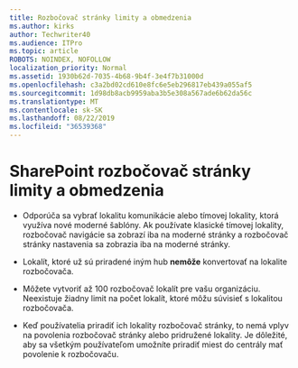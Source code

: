 ```yaml
---
title: Rozbočovač stránky limity a obmedzenia
ms.author: kirks
author: Techwriter40
ms.audience: ITPro
ms.topic: article
ROBOTS: NOINDEX, NOFOLLOW
localization_priority: Normal
ms.assetid: 1930b62d-7035-4b68-9b4f-3e4f7b31000d
ms.openlocfilehash: c3a2bd02cd610e8fc6e5eb296817eb439a055af5
ms.sourcegitcommit: 1d98db8acb9959aba3b5e308a567ade6b62da56c
ms.translationtype: MT
ms.contentlocale: sk-SK
ms.lasthandoff: 08/22/2019
ms.locfileid: "36539368"
---
```

# <a name="sharepoint-hub-site-limits-and-restrictions"></a>SharePoint rozbočovač stránky limity a obmedzenia

- Odporúča sa vybrať lokalitu komunikácie alebo tímovej lokality, ktorá využíva nové moderné šablóny. Ak používate klasické tímovej lokality, rozbočovač navigácie sa zobrazí iba na moderné stránky a rozbočovač stránky nastavenia sa zobrazia iba na moderné stránky.

- Lokalít, ktoré už sú priradené iným hub **nemôže** konvertovať na lokalite rozbočovača. 

- Môžete vytvoriť až 100 rozbočovač lokalít pre vašu organizáciu. Neexistuje žiadny limit na počet lokalít, ktoré môžu súvisieť s lokalitou rozbočovača.

- Keď používatelia priradiť ich lokality rozbočovač stránky, to nemá vplyv na povolenia rozbočovač stránky alebo pridružené lokality. Je dôležité, aby sa všetkým používateľom umožníte priradiť miest do centrály mať povolenie k rozbočovaču.



